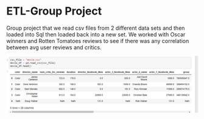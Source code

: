 # ETL-Group Project
Group project that we read csv files from 2 different data sets and then loaded into Sql then loaded back into a new set.
We worked with Oscar winners and Rotten Tomatoes reviews to see if there was any correlation between avg user reviews and critics.

![movie](oscar.PNG)
